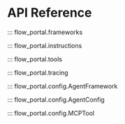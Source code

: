 # API Reference

::: flow_portal.frameworks

::: flow_portal.instructions

::: flow_portal.tools

::: flow_portal.tracing

::: flow_portal.config.AgentFramework

::: flow_portal.config.AgentConfig

::: flow_portal.config.MCPTool
